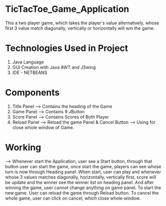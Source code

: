 # TicTacToe_Game_Application
This a two player game, which takes the player's value alternatively, whose first 3 value match diagonally, vertically or horizontally will win the game.

# Technologies Used in Project
1. Java Language
2. GUI Creation with Java AWT and JSwing
3. IDE - NETBEANS

# Components
1. Title Panel --> Contains the heading of the Game
2. Game Panel --> Contains 9 JButton
3. Score Panel --> Contains Scores of Both Player
4. Reload Panel --> Reload the game Panel & Cancel Button --> Using for close whole window of Game.

# Working
--> Whenever start the Application, user see a Start button, through that button user can start the game, once start the game, players can see whose turn is now through Heading panel. When start, user can play and whenever whose 3 values matches diagonally, horizontally, vertically first, score will be update and the winner see the winner list on heading panel. And after winning the game, user cannot change anything on game panel. To start the new game. User can reload the game through Reload button. To cancel the whole game, user can click on cancel, which close whole window.


